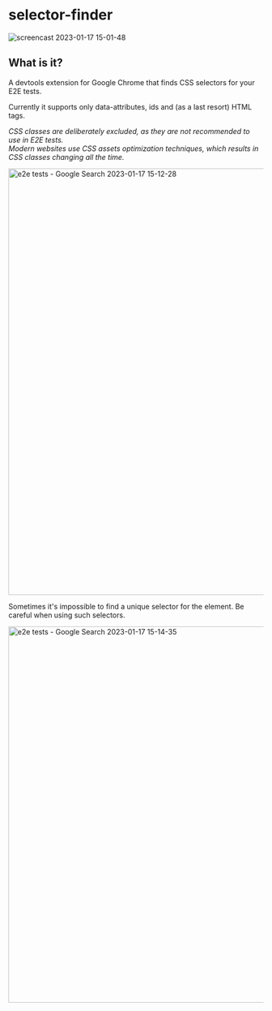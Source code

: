 # selector-finder

![screencast 2023-01-17 15-01-48](https://user-images.githubusercontent.com/16775590/212919262-5a9b7868-341a-4c98-8efe-d5118a141190.gif)


## What is it?

A devtools extension for Google Chrome that finds CSS selectors for your E2E tests.

Currently it supports only data-attributes, ids and (as a last resort) HTML tags.

_CSS classes are deliberately excluded, as they are not recommended to use in E2E tests.  
Modern websites use CSS assets optimization techniques, which results in CSS classes changing all the time._


<img width="841" alt="e2e tests - Google Search 2023-01-17 15-12-28" src="https://user-images.githubusercontent.com/16775590/212921559-46cf5809-15a0-4111-b180-9d929b17d944.png">


Sometimes it's impossible to find a unique selector for the element. Be careful when using such selectors.


<img width="742" alt="e2e tests - Google Search 2023-01-17 15-14-35" src="https://user-images.githubusercontent.com/16775590/212921562-760c0222-9937-4b24-907b-520c1e7f0c3c.png">
